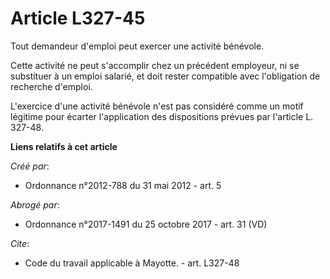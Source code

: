 # Article L327-45

Tout demandeur d'emploi peut exercer une activité bénévole. 

Cette activité ne peut s'accomplir chez un précédent employeur, ni se substituer à un emploi salarié, et doit rester
compatible avec l'obligation de recherche d'emploi. 

L'exercice d'une activité bénévole n'est pas considéré comme un motif légitime pour écarter l'application des dispositions
prévues par l'article L. 327-48.

**Liens relatifs à cet article**

_Créé par_:

  - Ordonnance n°2012-788 du 31 mai 2012 - art. 5

_Abrogé par_:

  - Ordonnance n°2017-1491 du 25 octobre 2017 - art. 31 (VD)

_Cite_:

  - Code du travail applicable à Mayotte. - art. L327-48
